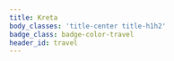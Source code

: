 ```yaml
---
title: Kreta
body_classes: 'title-center title-h1h2'
badge_class: badge-color-travel
header_id: travel
---
```


